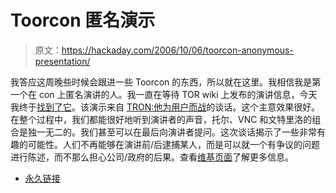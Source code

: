 # Toorcon 匿名演示

> 原文：<https://hackaday.com/2006/10/06/toorcon-anonymous-presentation/>

我答应这周晚些时候会跟进一些 Toorcon 的东西，所以就在这里。我相信我是第一个在 con 上匿名演讲的人。我一直在等待 TOR wiki 上发布的演讲信息，今天我终于[找到了它](http://wiki.noreply.org/noreply/TheOnionRouter/AnonymousPublicSpeech)。该演示来自 [TRON:他为用户而战](http://www.toorcon.org/2006/conference.html?id=11)的谈话。这个主意效果很好。在整个过程中，我们都能很好地听到演讲者的声音，托尔、VNC 和文特里洛的组合是独一无二的。我们甚至可以在最后向演讲者提问。这次谈话揭示了一些非常有趣的可能性。人们不再能够在演讲前/后逮捕某人，而是可以就一个有争议的问题进行陈述，而不那么担心公司/政府的后果。查看[维基页面](http://wiki.noreply.org/noreply/TheOnionRouter/AnonymousPublicSpeech)了解更多信息。

*   [永久链接](http://wiki.noreply.org/noreply/TheOnionRouter/AnonymousPublicSpeech)